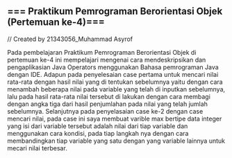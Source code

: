 ## === Praktikum Pemrograman Berorientasi Objek (Pertemuan ke-4)===

// Created by 21343056_Muhammad Asyrof

Pada pembelajaran Praktikum Pemrograman Berorientasi Objek di pertemuan ke-4 ini mempelajari mengenai cara mendeskripsikan dan pengaplikasian Java Operators menggunakan Bahasa pemrograman Java dengan IDE. Adapun pada penyelesaian case pertama untuk mencari nilai rata-rata dengan hasil nilai yang di tentukan sebelumnya yaitu dengan cara menambah beberapa nilai pada variable yang telah di inputkan sebelumnya, lalu pada hasil rata-rata nilai tersebut di lakukan dengan cara membagi dengan angka tiga dari hasil penjumlahan pada nilai yang telah jumlah sebelumnya. Selanjutnya pada penyelasaian case ke-2 dengan case mencari nilai, pada case ini saya membuat varible max bertipe data integer yang isi dari variable tersebut adalah nilai dari tiap variable dan menggunakan cara kondisi, pada tiap langkah nya dengan cara membandingkan tiap variable yang satu dengan yang variable lainnya untuk mecari nilai terbesar. 
